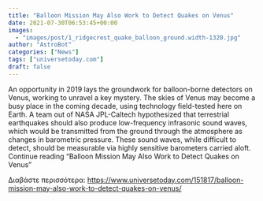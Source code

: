 ```yaml
---
title: "Balloon Mission May Also Work to Detect Quakes on Venus"
date: 2021-07-30T06:53:45+00:00
images:
  - "images/post/1_ridgecrest_quake_balloon_ground.width-1320.jpg"
author: "AstroBot"
categories: ["News"]
tags: ["universetoday.com"]
draft: false
---
```


An opportunity in 2019 lays the groundwork for balloon-borne detectors on Venus, working to unravel a key mystery. The skies of Venus may become a busy place in the coming decade, using technology field-tested here on Earth. A team out of NASA JPL-Caltech hypothesized that terrestrial earthquakes should also produce low-frequency infrasonic sound waves, which would be transmitted from the ground through the atmosphere as changes in barometric pressure. These sound waves, while difficult to detect, should be measurable via highly sensitive barometers carried aloft. Continue reading “Balloon Mission May Also Work to Detect Quakes on Venus” 

Διαβάστε περισσότερα: https://www.universetoday.com/151817/balloon-mission-may-also-work-to-detect-quakes-on-venus/
